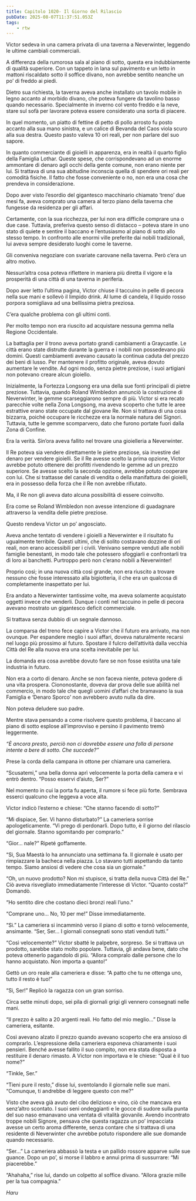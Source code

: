 ```yaml
---
title: Capitolo 1020- Il Giorno del Rilascio
pubDate: 2025-08-07T11:37:51.053Z
tags:
    - rtw
---
```



Victor sedeva in una camera privata di una taverna a Neverwinter, leggendo le ultime cambiali commerciali.


A differenza della rumorosa sala al piano di sotto, questa era indubbiamente di qualità superiore. Con un tappeto in lana sul pavimento e un letto in mattoni riscaldato sotto il soffice divano, non avrebbe sentito neanche un po’ di freddo ai piedi.


Dietro sua richiesta, la taverna aveva anche installato un tavolo mobile in legno accanto al morbido divano, che poteva fungere da tavolino basso quando necessario. Specialmente in inverno col vento freddo e la neve, stare sul sofà per lavorare poteva essere considerato una sorta di piacere.


In quel momento, un piatto di fettine di petto di pollo arrosto fu posto accanto alla sua mano sinistra, e un calice di Bevanda del Caos viola scuro alla sua destra. Questo pasto valeva 10 ori reali, per non parlare del suo sapore.


In quanto commerciante di gioielli in apparenza, era in realtà il quarto figlio della Famiglia Lothar. Queste spese, che corrispondevano ad un enorme ammontare di denaro agli occhi della gente comune, non erano niente per lui. Si trattava di una sua abitudine inconscia quella di spendere ori reali per comodità fisiche. Il fatto che fosse conveniente o no, non era una cosa che prendeva in considerazione.


Dopo aver visto l’esordio del gigantesco macchinario chiamato ‘treno’ due mesi fa, aveva comprato una camera al terzo piano della taverna che fungesse da residenza per gli affari.


Certamente, con la sua ricchezza, per lui non era difficile comprare una o due case. Tuttavia, preferiva questo senso di distacco – poteva stare in uno stato di quiete e sentire il baccano e l’entusiasmo al piano di sotto allo stesso tempo. In confronto alle enormi ville preferite dai nobili tradizionali, lui aveva sempre desiderato luoghi come le taverne.


Gli conveniva negoziare con svariate carovane nella taverna. Però c’era un altro motivo.


Nessun’altra cosa poteva riflettere in maniera più diretta il vigore e la prosperità di una città di una taverna in periferia.


Dopo aver letto l’ultima pagina, Victor chiuse il taccuino in pelle di pecora nella sue mani e sollevò il limpido drink. Al lume di candela, il liquido rosso porpora somigliava ad una bellissima pietra preziosa.


C’era qualche problema con gli ultimi conti.


Per molto tempo non era riuscito ad acquistare nessuna gemma nella Regione Occidentale.


La battaglia per il trono aveva portato grandi cambiamenti a Graycastle. Le città erano state distrutte durante la guerra e i nobili non possedevano più domini. Questi cambiamenti avevano causato la continua caduta del prezzo dei beni di lusso. Per mantenere il profitto originale, aveva dovuto aumentare le vendite. Ad ogni modo, senza pietre preziose, i suoi artigiani non potevano creare alcun gioiello.


Inizialmente, la Fortezza Longsong era una della sue fonti principali di pietre preziose. Tuttavia, quando Roland Wimbledon annunciò la costruzione di Neverwinter, le gemme scarseggiarono sempre di più. Victor si era recato parecchie volte nella Zona Longsong, ma aveva scoperto che tutte le aree estrattive erano state occupate dal giovane Re. Non si trattava di una cosa bizzarra, poiché occupare le ricchezze era la normale natura dei Signori. Tuttavia, tutte le gemme scomparvero, dato che furono portate fuori dalla Zona di Confine.


Era la verità. Sin’ora aveva fallito nel trovare una gioielleria a Neverwinter.


Il Re poteva sia vendere direttamente le pietre preziose, sia investire del denaro per vendere gioielli. Se il Re avesse scelto la prima opzione, Victor avrebbe potuto ottenere dei profitti rivendendo le gemme ad un prezzo superiore. Se avesse scelto la seconda opzione, avrebbe potuto cooperare con lui. Che si trattasse del canale di vendita o della manifattura dei gioielli, era in possesso della forza che il Re non avrebbe rifiutato.


Ma, il Re non gli aveva dato alcuna possibilità di essere coinvolto.


Era come se Roland Wimbledon non avesse intenzione di guadagnare attraverso la vendita delle pietre preziose.


Questo rendeva Victor un po’ angosciato.


Aveva anche tentato di vendere i gioielli a Neverwinter e il risultato fu ugualmente terribile. Questi ultimi, che di solito costavano dozzine di ori reali, non erano accessibili per i civili. Venivano sempre venduti alle nobili famiglie benestanti, in modo tale che potessero sfoggiarli e confrontarli tra di loro ai banchetti. Purtroppo però non c’erano nobili a Neverwinter!


Proprio così; in una nuova città così grande, non era riuscito a trovare nessuno che fosse interessato alla bigiotteria, il che era un qualcosa di completamente inaspettato per lui.


Era andato a Neverwinter tantissime volte, ma aveva solamente acquistato oggetti invece che venderli. Dunque i conti nel taccuino in pelle di pecora avevano mostrato un gigantesco deficit commerciale.


Si trattava senza dubbio di un segnale dannoso.


La comparsa del treno fece capire a Victor che il futuro era arrivato, ma non ovunque. Per espandere meglio i suoi affari, doveva naturalmente recarsi nel luogo più prossimo al futuro. Spostare il fulcro dell’attività dalla vecchia Città del Re alla nuova era una scelta inevitabile per lui.


La domanda era cosa avrebbe dovuto fare se non fosse esistita una tale industria in futuro.


Non era a corto di denaro. Anche se non faceva niente, poteva godere di una vita prospera. Ciononostante, doveva dar prova delle sue abilità nel commercio, in modo tale che quegli uomini d’affari che bramavano la sua Famiglia e ‘Denaro Sporco’ non avrebbero avuto nulla da dire.


Non poteva deludere suo padre.


Mentre stava pensando a come risolvere questo problema, il baccano al piano di sotto esplose all’improvviso e persino il pavimento tremò leggermente.


<em>“</em><em>Ѐ</em><em> ancora presto, perciò non ci dovrebbe essere una folla di persone intente a bere di sotto. Che succede?”</em>


Prese la corda della campana in ottone per chiamare una cameriera.


“Scusatemi,” una bella donna aprì velocemente la porta della camera e vi entrò dentro. “Posso esservi d’aiuto, Ser?”


Nel momento in cui la porta fu aperta, il rumore si fece più forte. Sembrava esserci qualcuno che leggeva a voce alta.


Victor indicò l’esterno e chiese: “Che stanno facendo di sotto?”


“Mi dispiace, Ser. Vi hanno disturbato?” La cameriera sorrise apologeticamente. “Vi prego di perdonarli. Dopo tutto, è il giorno del rilascio del giornale. Stanno sgomitando per comprarlo.”


“Gior… nale?” Ripeté goffamente.


“Sì, Sua Maestà lo ha annunciato una settimana fa. Il giornale è usato per rimpiazzare la bacheca nella piazza. Lo stavano tutti aspettando da tanto tempo. Siamo ansiosi di vedere che cosa sia un giornale.”


“Oh, un nuovo prodotto? Non mi stupisce, si tratta della nuova Città del Re.” Ciò aveva risvegliato immediatamente l’interesse di Victor. “Quanto costa?” Domandò.


“Ho sentito dire che costano dieci bronzi reali l’uno.”


“Comprane uno… No, 10 per me!” Disse immediatamente.


“Sì.” La cameriera si incamminò verso il piano di sotto e tornò velocemente, ansimante. “Ser, Ser… I giornali consegnati sono stati venduti tutti.”


“Così velocemente?” Victor sbatté le palpebre, sorpreso. Se si trattava un prodotto, sarebbe stato molto popolare. Tuttavia, gli andava bene, dato che poteva ottenerlo pagandolo di più. “Allora compralo dalle persone che lo hanno acquistato. Non importa a quanto!”


Gettò un oro reale alla cameriera e disse: “A patto che tu ne ottenga uno, tutto il resto è tuo!”


“Sì, Ser!” Replicò la ragazza con un gran sorriso.


Circa sette minuti dopo, sei pila di giornali grigi gli vennero consegnati nelle mani.


“Il prezzo è salito a 20 argenti reali. Ho fatto del mio meglio…” Disse la cameriera, esitante.


Così avevano alzato il prezzo quando avevano scoperto che era ansioso di comprarlo. L’espressione della cameriera esponeva chiaramente i suoi pensieri. Benché avesse fallito il suo compito, non era stata disposta a restituire il denaro rimasto. A Victor non importava e le chiese: “Qual è il tuo nome?”


“Tinkle, Ser.”


“Tieni pure il resto,” disse lui, sventolando il giornale nelle sue mani. “Comunque, ti andrebbe di leggere questo con me?”


Visto che aveva già avuto del cibo delizioso e vino, ciò che mancava era senz’altro scontato. I suoi seni ondeggianti e le gocce di sudore sulla punta del suo naso emanavano una ventata di vitalità giovanile. Avendo incontrato troppe nobili Signore, pensava che questa ragazza un po’ impacciata avesse un certo aroma differente, senza contare che si trattava di una residente di Neverwinter che avrebbe potuto rispondere alle sue domande quando necessario.


“Ser…” La cameriera abbassò la testa e un pallido rossore apparve sulle sue guance. Dopo un po’, si morse il labbro e annuì prima di sussurrare: “Mi piacerebbe.”


“Ahahaha,” rise lui, dando un colpetto al soffice divano. “Allora grazie mille per la tua compagnia.”


<em>Haru</em>
                                


                                



